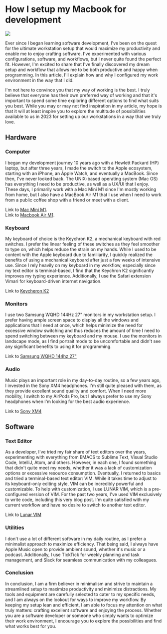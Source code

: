 # How I setup my Macbook for development

![](https://zqkcqobnogebhjukuqup.supabase.co/storage/v1/object/public/images/how-i-setup-my-macbook-for-development.jpg)

Ever since I began learning software development, I've been on the quest for the ultimate workstation setup that would maximize my productivity and enable me to enjoy crafting software. I've experimented with various configurations, software, and workflows, but I never quite found the perfect fit. However, I'm excited to share that I've finally discovered my dream setup and workflow that allows me to be both productive and happy when programming. In this article, I'll explain how and why I configured my work environment in the way that I did.

I'm not here to convince you that my way of working is the best. I truly believe that everyone has their own preferred way of working and that it's important to spend some time exploring different options to find what suits you best. While you may or may not find inspiration in my article, my hope is that it will at least inspire you to explore the multitude of possibilities available to us in 2023 for setting up our workstations in a way that we truly love.

## Hardware

### Computer

I began my development journey 10 years ago with a Hewlett Packard (HP) laptop, but after three years, I made the switch to the Apple ecosystem, starting with an iPhone, an Apple Watch, and eventually a MacBook. Since then, I've never looked back. The UNIX-based operating system (Mac OS) has everything I need to be productive, as well as a UX/UI that I enjoy. These days, I primarily work with a Mac Mini M1 since I'm mostly working from home, but I also have a MacBook Air M1 that I use when I need to work from a public coffee shop with a friend or meet with a client.

Link to [Mac Mini M1](https://www.apple.com/mac-mini).  
Link to [Macbook Air M1](https://www.apple.com/macbook-air/).

### Keyboard

My keyboard of choice is the Keychron K2, a mechanical keyboard with red switches. I prefer the linear feeling of these switches as they feel smoother to type on, which helps reduce the strain on my hands. While I used to be content with the Apple keyboard due to familiarity, I quickly realized the benefits of using a mechanical keyboard after just a few weeks of intensive use. Since I rely heavily on my keyboard in my workflow, especially since my text editor is terminal-based, I find that the Keychron K2 significantly improves my typing experience. Additionally, I use the Safari extension Vimari for keyboard-driven internet navigation.

Link to [Keycheron K2](https://www.keychron.uk/products/keychron-k2-hot-swappable-wireless-mechanical-keyboard)

### Monitors

I use two Samsung WQHD 144Hz 27" monitors in my workstation setup. I prefer having ample screen space to display all the windows and applications that I need at once, which helps minimize the need for excessive window switching and thus reduces the amount of time I need to spend switching between my keyboard and my mouse. I use the monitors in landscape mode, as I find portrait mode to be uncomfortable and didn't see any significant benefits to using it for programming.

Link to [Samsung WQHD 144hz 27"](https://www.amazon.fr/gp/product/B07FCM5WXF/ref=ppx_yo_dt_b_asin_title_o02_s00?ie=UTF8&psc=1)

### Audio

Music plays an important role in my day-to-day routine, so a few years ago, I invested in the Sony XM4 headphones. I'm still quite pleased with them, as they provide excellent sound quality and comfort. When I need more mobility, I switch to my AirPods Pro, but I always prefer to use my Sony headphones when I'm looking for the best audio experience.

Link to [Sony XM4](https://www.sony.fr/electronics/casque-bandeau/wh-1000xm4)

## Software

### Text Editor

As a developer, I've tried my fair share of text editors over the years, experimenting with everything from EMACS to Sublime Text, Visual Studio Code, IntelliJ, Atom, and others. However, in each one, I found something that didn't quite meet my needs, whether it was a lack of customization options or excessive resource consumption. Eventually, I returned to basics and tried a terminal-based text editor: VIM. While it takes time to adjust to its keyboard-only editing style, VIM can be incredibly powerful and customizable. To help with customization, I use LUNAR VIM, which is a pre-configured version of VIM. For the past two years, I've used VIM exclusively to write code, including this very blog post. I'm quite satisfied with my current workflow and have no desire to switch to another text editor.

Link to [Lunar VIM](https://www.lunarvim.org)

### Utilities

I don't use a lot of different software in my daily routine, as I prefer a minimalist approach to maximize efficiency. That being said, I always have Apple Music open to provide ambient sound, whether it's music or a podcast. Additionally, I use TickTick for weekly planning and task management, and Slack for seamless communication with my colleagues.

### Conclusion

In conclusion, I am a firm believer in minimalism and strive to maintain a streamlined setup to maximize productivity and minimize distractions. My tools and equipment are carefully selected to cater to my specific needs, and I am always on the lookout for ways to improve my workflow. By keeping my setup lean and efficient, I am able to focus my attention on what truly matters: crafting excellent software and enjoying the process. Whether you are a software developer or someone who simply wants to optimize their work environment, I encourage you to explore the possibilities and find what works best for you.
